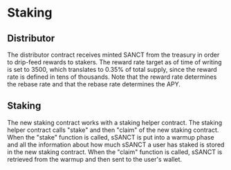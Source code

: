# Staking

## Distributor

The distributor contract receives minted SANCT from the treasury in order to drip-feed rewards to stakers. The reward rate target as of time of writing is set to 3500, which translates to 0.35% of total supply, since the reward rate is defined in tens of thousands. Note that the reward rate determines the rebase rate and that the rebase rate determines the APY. 

## Staking

The new staking contract works with a staking helper contract. The staking helper contract calls "stake" and then "claim" of the new staking contract. When the "stake" function is called, sSANCT is put into a warmup phase and all the information about how much sSANCT a user has staked is stored in the new staking contract. When the "claim" function is called, sSANCT is retrieved from the warmup and then sent to the user's wallet.
